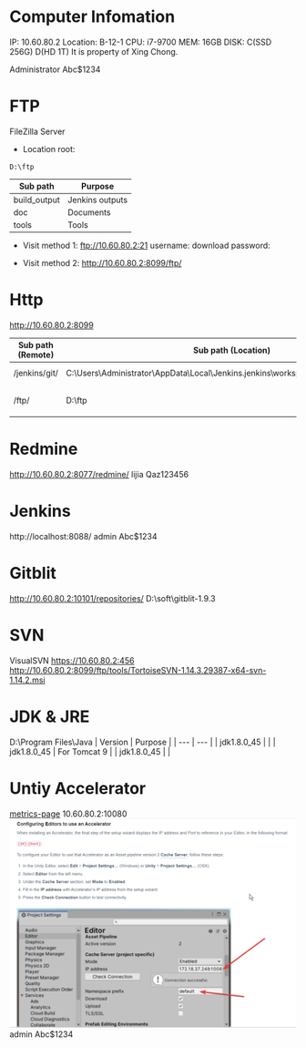 # Computer Infomation
IP: 10.60.80.2
Location: B-12-1
CPU: i7-9700
MEM: 16GB
DISK: C(SSD 256G) D(HD 1T)
It is property of Xing Chong.

Administrator
Abc$1234

# FTP
FileZilla Server

* Location root:
```shell
D:\ftp
```
|   Sub path   |     Purpose     |
| ------------ | --------------- |
| build_output | Jenkins outputs |
| doc          | Documents       |
| tools        | Tools           |

* Visit method 1:
ftp://10.60.80.2:21
username: download
password: 

* Visit method 2:
http://10.60.80.2:8099/ftp/

# Http 
http://10.60.80.2:8099

| Sub path (Remote) |                                 Sub path (Location)                                 |           Purpose           |
| ----------------- | ----------------------------------------------------------------------------------- | --------------------------- |
| /jenkins/git/     | C:\Users\Administrator\AppData\Local\Jenkins\.jenkins\workspace\build_demo1_andorid | git repository              |
| /ftp/             | D:\ftp                                                                              | download ftp files via http |

# Redmine
http://10.60.80.2:8077/redmine/
lijia
Qaz123456

# Jenkins
http://localhost:8088/
admin
Abc$1234

# Gitblit
http://10.60.80.2:10101/repositories/
D:\soft\gitblit-1.9.3

# SVN
VisualSVN
https://10.60.80.2:456
http://10.60.80.2:8099/ftp/tools/TortoiseSVN-1.14.3.29387-x64-svn-1.14.2.msi

# JDK & JRE
D:\Program Files\Java
| Version    | Purpose    |
| --- | --- |
| jdk1.8.0_45    |     |
| jdk1.8.0_45    |  For Tomcat 9   |
| jdk1.8.0_45    |     |

# Untiy Accelerator
[metrics-page](http://10.60.80.2/dashboard/#/metrics-page)
10.60.80.2:10080
![](vx_images/590535510247603.png)
admin
Abc$1234